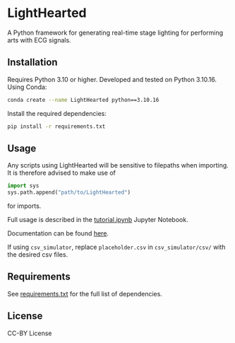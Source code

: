 # LightHearted

A Python framework for generating real-time stage lighting for performing arts with ECG signals.

## Installation

Requires Python 3.10 or higher. Developed and tested on Python 3.10.16. Using Conda:

```bash
conda create --name LightHearted python==3.10.16
```

Install the required dependencies:

```bash
pip install -r requirements.txt
```

## Usage

Any scripts using LightHearted will be sensitive to filepaths when importing. It is therefore advised to make use of

```python
import sys
sys.path.append("path/to/LightHearted")
```
for imports.

Full usage is described in the [tutorial.ipynb](documentation\tutorial.ipynb) Jupyter Notebook.

Documentation can be found [here](documentation/documentation.md).

If using ```csv_simulator```, replace ```placeholder.csv``` in ```csv_simulator/csv/``` with the desired csv files.

## Requirements

See [requirements.txt](requirements.txt) for the full list of dependencies.

## License

CC-BY License
